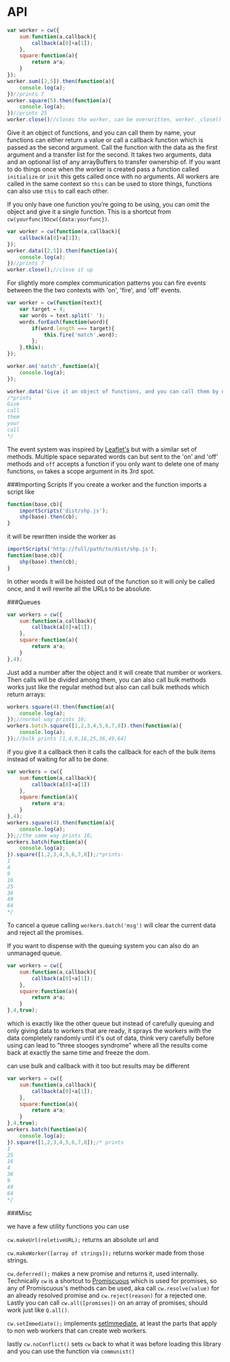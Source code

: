 API
===

```javascript
var worker = cw({
	sum:function(a,callback){
		callback(a[0]+a[1]);
	},
	square:function(a){
		return a*a;
	}
});
worker.sum([2,5]).then(function(a){
	console.log(a);
})//prints 7
worker.square(5).then(function(a){
	console.log(a);
})//prints 25
worker.close()//closes the worker, can be overwritten, worker._close() can't be.
```

Give it an object of functions, and you can call them by name, your functions can either return a value or call a callback function which is passed as the second argument.
Call the function with the data as the first argument and a transfer list for the second.
It takes two arguments, data and an optional list of any arrayBuffers to transfer ownership of.
If you want to do things once when the worker is created pass a function called `initialize` or `init` this gets called once with no arguments.  All workers are called in the same context so
`this` can be used to store things, functions can also use `this` to call each other. 

If you only have one function you’re going to be using, you can omit the object and give it a single function.  This is a shortcut from `cw(yourfunc)`to`cw({data:yourfunc})`.

```javascript
var worker = cw(function(a,callback){
	callback(a[0]+a[1]);
});
worker.data([2,5]).then(function(a){
	console.log(a);
})//prints 7
worker.close();//close it up
```

For slightly more complex communication patterns you can fire events between the the two contexts with 'on', 'fire', and 'off' events.

```javascript
var worker = cw(function(text){
	var target = 4;
	var words = text.split(' ');
	words.forEach(function(word){
		if(word.length === target){
			this.fire('match',word);
		};
	},this);
});

worker.on('match',function(a){
	console.log(a);
});

worker.data('Give it an object of functions, and you can call them by name, your functions can either return a value or call a callback function which is passed as the second argument.')
/*prints
Give
call
them
your
call
*/
```

The event system was inspired by [Leaflet's](http://leafletjs.com/reference.html#events) but with a similar set of methods. Multiple space separated words can
but sent to the 'on' and 'off' methods and `off` accepts a function if you only want to delete one of many functions, `on` takes a scope argument in its 3rd spot.

###Importing Scripts
If you create a worker and the function imports a script like

```javascript
function(base,cb){
	importScripts('dist/shp.js');
	shp(base).then(cb);
}
```

it will be rewritten inside the worker as 

```javascript
importScripts('http://full/path/to/dist/shp.js');
function(base,cb){
	shp(base).then(cb);
}
```

In other words it will be hoisted out of the function so it will only be called once, and it will rewrite all the URLs to be absolute.

###Queues

```javascript
var workers = cw({
	sum:function(a,callback){
		callback(a[0]+a[1]);
	},
	square:function(a){
		return a*a;
	}
},4);
```

Just add a number after the object and it will create that number or workers. Then calls will be divided among them, you can also call bulk methods works just like the regular method but also can call bulk methods which return arrays:


```javascript
workers.square(4).then(function(a){
	console.log(a);
});//normal way prints 16;
workers.batch.square([1,2,3,4,5,6,7,8]).then(function(a){
	console.log(a);
});//bulk prints [1,4,9,16,25,36,49,64]
```

if you give it a callback then it calls the callback for each of the bulk items instead of waiting for all to be done.

```javascript
var workers = cw({
	sum:function(a,callback){
		callback(a[0]+a[1])
	},
	square:function(a){
		return a*a;
	}
},4);
workers.square(4).then(function(a){
	console.log(a);
});//the same way prints 16;
workers.batch(function(a){
	console.log(a);
}).square([1,2,3,4,5,6,7,8]);/*prints:
1
4
9
16
25
36
49
64
*/
```
To cancel a queue calling `workers.batch('msg')` will clear the current data and reject all the promises.

If you want to dispense with the queuing system you can also do an unmanaged queue.

```javascript
var workers = cw({
	sum:function(a,callback){
		callback(a[0]+a[1]);
	},
	square:function(a){
		return a*a;
	}
},4,true);
```

which is exactly like the other queue but instead of carefully queuing and only giving data to workers that are ready, it sprays the workers with the data completely randomly until it's out of data, think very carefully before using
can lead to "three stooges syndrome" where all the results come back at exactly the same time and freeze the dom.

can use bulk and callback with it too but results may be different

```javascript
var workers = cw({
	sum:function(a,callback){
		callback(a[0]+a[1]);
	},
	square:function(a){
		return a*a;
	}
},4,true);
workers.batch(function(a){
	console.log(a);
}).square([1,2,3,4,5,6,7,8]);/* prints
1
25
16
4
36
9
49
64
*/
```

###Misc

we have a few utility functions you can use

`cw.makeUrl(reletiveURL);` returns an absolute url and

`cw.makeWorker([array of strings]);` returns worker made from those strings.

`cw.deferred();` makes a new promise and returns it, used internally. Technically `cw` is a shortcut to [Promiscuous](https://github.com/RubenVerborgh/promiscuous/) which is used for promises, so any of Promiscuous's methods can be used, aka call `cw.resolve(value)` for an already resolved promise and `cw.reject(reason)` for a rejected one. Lastly you can call `cw.all([promises])` on an array of promises, should work just like `Q.all()`.

`cw.setImmediate();` implements [setImmediate](https://github.com/NobleJS/setImmediate), at least the parts that apply to non web workers that can create web workers.

lastly `cw.noConflict()` sets `cw` back to what it was before loading this library and you can use the function via `communist()`

